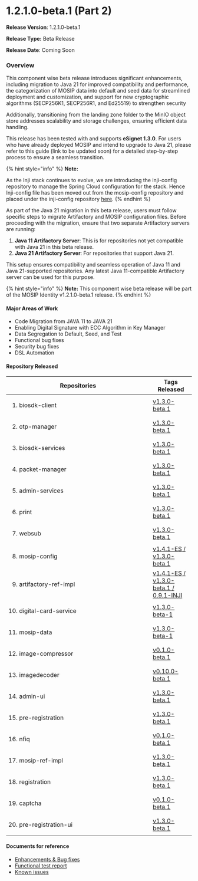 # 1.2.1.0-beta.1 (Part 2)

**Release Version**: 1.2.1.0-beta.1

**Release Type:** Beta Release

**Release Date**: Coming Soon

### **Overview**

This component wise beta release introduces significant enhancements, including migration to Java 21 for improved compatibility and performance, the categorization of MOSIP data into default and seed data for streamlined deployment and customization, and support for new cryptographic algorithms (SECP256K1, SECP256R1, and Ed25519) to strengthen security

Additionally, transitioning from the landing zone folder to the MinIO object store addresses scalability and storage challenges, ensuring efficient data handling.

This release has been tested with and supports **eSignet 1.3.0**. For users who have already deployed MOSIP and intend to upgrade to Java 21, please refer to this guide (link to be updated soon) for a detailed step-by-step process to ensure a seamless transition.

{% hint style="info" %}
**Note:**

As the Inji stack continues to evolve, we are introducing the inji-config repository to manage the Spring Cloud configuration for the stack. Hence Inji-config file has been moved out from the mosip-config repository and placed under the inji-config repository [here](https://github.com/mosip/inji-config).
{% endhint %}

As part of the Java 21 migration in this beta release, users must follow specific steps to migrate Artifactory and MOSIP configuration files. Before proceeding with the migration, ensure that two separate Artifactory servers are running:

1. **Java 11 Artifactory Server**: This is for repositories not yet compatible with Java 21 in this beta release.
2. **Java 21 Artifactory Server**: For repositories that support Java 21.

This setup ensures compatibility and seamless operation of Java 11 and Java 21-supported repositories. Any latest Java 11-compatible Artifactory server can be used for this purpose.

{% hint style="info" %}
**Note:** This component wise beta release will be part of the MOSIP Identity v1.2.1.0-beta.1 release.
{% endhint %}

#### **Major Areas of Work**

* Code Migration from JAVA 11 to JAVA 21
* Enabling Digital Signature with ECC Algorithm in Key Manager
* Data Segregation to Default, Seed, and Test
* Functional bug fixes
* Security bug fixes
* DSL Automation

#### **Repository Released**

<table><thead><tr><th width="374">Repositories</th><th>Tags Released</th></tr></thead><tbody><tr><td><ol><li>biosdk-client</li></ol></td><td><a href="https://github.com/mosip/biosdk-client/tree/v1.3.0-beta.1">v1.3.0-beta.1</a></td></tr><tr><td><ol start="2"><li>otp-manager</li></ol></td><td><a href="https://github.com/mosip/otp-manager/tree/v1.3.0-beta.1">v1.3.0-beta.1</a></td></tr><tr><td><ol start="3"><li>biosdk-services</li></ol></td><td><a href="https://github.com/mosip/biosdk-services/tree/v1.3.0-beta.1">v1.3.0-beta.1</a></td></tr><tr><td><ol start="4"><li>packet-manager</li></ol></td><td><a href="https://github.com/mosip/packet-manager/tree/v1.3.0-beta.1">v1.3.0-beta.1</a></td></tr><tr><td><ol start="5"><li>admin-services</li></ol></td><td><a href="https://github.com/mosip/admin-services/tree/v1.3.0-beta.1">v1.3.0-beta.1</a></td></tr><tr><td><ol start="6"><li>print</li></ol></td><td><a href="https://github.com/mosip/print/tree/v1.3.0-beta.1">v1.3.0-beta.1</a></td></tr><tr><td><ol start="7"><li>websub</li></ol></td><td><a href="https://github.com/mosip/websub/tree/v1.3.0-beta.1">v1.3.0-beta.1</a></td></tr><tr><td><ol start="8"><li>mosip-config</li></ol></td><td><a href="https://github.com/mosip/mosip-config/tree/v1.3.0-beta.1">v1.4.1-ES / v1.3.0-beta.1</a></td></tr><tr><td><ol start="9"><li>artifactory-ref-impl</li></ol></td><td><a href="https://github.com/mosip/artifactory-ref-impl/tree/v1.3.0-beta.1">v1.4.1-ES / v1.3.0-beta.1 / 0.9.1-INJI</a></td></tr><tr><td><ol start="10"><li>digital-card-service</li></ol></td><td><a href="https://github.com/mosip/digital-card-service/tree/v1.3.0-beta.1">v1.3.0-beta-1</a></td></tr><tr><td><ol start="11"><li>mosip-data</li></ol></td><td><a href="https://github.com/mosip/mosip-data/tree/v1.3.0-beta.1">v1.3.0-beta-1</a></td></tr><tr><td><ol start="12"><li>image-compressor</li></ol></td><td><a href="https://github.com/mosip/image-compressor/tree/v0.1.0-beta.1">v0.1.0-beta.1</a></td></tr><tr><td><ol start="13"><li>imagedecoder</li></ol></td><td><a href="https://github.com/mosip/imagedecoder/tree/v0.10.0-beta.1">v0.10.0-beta.1</a></td></tr><tr><td><ol start="14"><li>admin-ui</li></ol></td><td><a href="https://github.com/mosip/admin-ui/tree/v1.3.0-beta.1">v1.3.0-beta.1</a></td></tr><tr><td><ol start="15"><li>pre-registration</li></ol></td><td><a href="https://github.com/mosip/pre-registration/tree/v1.3.0-beta.1">v1.3.0-beta.1</a></td></tr><tr><td><ol start="16"><li>nfiq</li></ol></td><td><a href="https://github.com/mosip/nfiq/tree/v0.1.0-beta.1">v0.1.0-beta.1</a></td></tr><tr><td><ol start="17"><li>mosip-ref-impl</li></ol></td><td><a href="https://github.com/mosip/mosip-ref-impl/tree/v1.3.0-beta.1">v1.3.0-beta.1</a></td></tr><tr><td><ol start="18"><li>registration</li></ol></td><td><a href="https://github.com/mosip/registration/tree/v1.3.0-beta.1">v1.3.0-beta.1</a></td></tr><tr><td><ol start="19"><li>captcha</li></ol></td><td><a href="https://github.com/mosip/captcha/tree/v0.1.0-beta.1">v0.1.0-beta.1</a></td></tr><tr><td><ol start="20"><li>pre-registration-ui</li></ol></td><td><a href="https://github.com/mosip/pre-registration-ui/tree/v1.3.0-beta.1">v1.3.0-beta.1</a></td></tr></tbody></table>

#### **Documents for reference**

* [Enhancements & Bug fixes](https://docs.mosip.io/1.2.0/releases/1.2.1.0-beta.1-part-2/enhancements-and-bug-fixes)
* [Functional test report](https://docs.mosip.io/1.2.0/releases/1.2.1.0-beta.1-part-2)
* [Known issues](https://mosip.atlassian.net/issues/?filter=11674)
